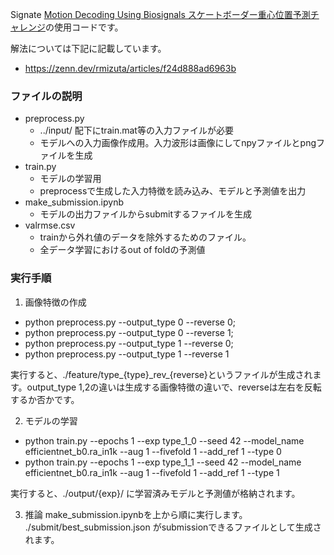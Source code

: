 Signate [Motion Decoding Using Biosignals スケートボーダー重心位置予測チャレンジ](https://signate.jp/competitions/1430)の使用コードです。

解法については下記に記載しています。
- https://zenn.dev/rmizuta/articles/f24d888ad6963b

### ファイルの説明
- preprocess.py
	- ../input/ 配下にtrain.mat等の入力ファイルが必要
	- モデルへの入力画像作成用。入力波形は画像にしてnpyファイルとpngファイルを生成
- train.py
	- モデルの学習用
	- preprocessで生成した入力特徴を読み込み、モデルと予測値を出力
- make_submission.ipynb
	- モデルの出力ファイルからsubmitするファイルを生成
- valrmse.csv
  - trainから外れ値のデータを除外するためのファイル。
  - 全データ学習におけるout of foldの予測値
  
### 実行手順
1. 画像特徴の作成
- python preprocess.py --output_type 0 --reverse 0; 
- python preprocess.py --output_type 0 --reverse 1; 
- python preprocess.py --output_type 1 --reverse 0; 
- python preprocess.py --output_type 1 --reverse 1

実行すると、./feature/type_{type}\_rev_{reverse}というファイルが生成されます。output_type 1,2の違いは生成する画像特徴の違いで、reverseは左右を反転するか否かです。

2. モデルの学習
- python train.py --epochs 1 --exp type_1_0 --seed 42 --model_name efficientnet_b0.ra_in1k  --aug 1 --fivefold 1 --add_ref 1 --type 0
- python train.py --epochs 1 --exp type_1_1 --seed 42 --model_name efficientnet_b0.ra_in1k  --aug 1 --fivefold 1 --add_ref 1 --type 1

実行すると、./output/{exp}/ に学習済みモデルと予測値が格納されます。

3. 推論
make_submission.ipynbを上から順に実行します。
./submit/best_submission.json がsubmissionできるファイルとして生成されます。
